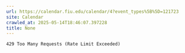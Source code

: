 ```yaml
---
url: https://calendar.fiu.edu/calendar/4?event_types%5B%5D=121723
site: Calendar
crawled_at: 2025-05-14T18:46:07.397228
title: None
---
```


```
429 Too Many Requests (Rate Limit Exceeded)

```

